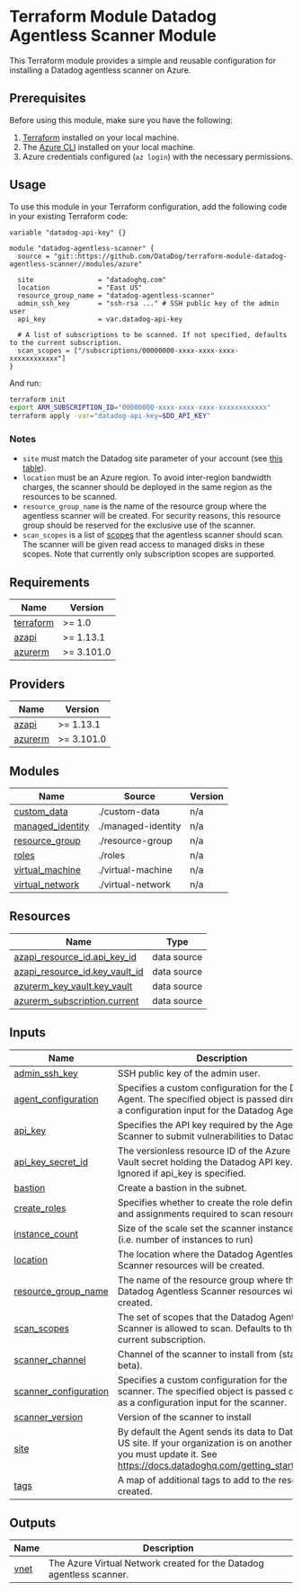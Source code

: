# Terraform Module Datadog Agentless Scanner Module

This Terraform module provides a simple and reusable configuration for installing a Datadog agentless scanner on Azure.

## Prerequisites

Before using this module, make sure you have the following:

1. [Terraform](https://www.terraform.io/) installed on your local machine.
2. The [Azure CLI](https://learn.microsoft.com/cli/azure/) installed on your local machine.
3. Azure credentials configured (`az login`) with the necessary permissions.

## Usage

To use this module in your Terraform configuration, add the following code in your existing Terraform code:

```hcl
variable "datadog-api-key" {}

module "datadog-agentless-scanner" {
  source = "git::https://github.com/DataDog/terraform-module-datadog-agentless-scanner//modules/azure"

  site                = "datadoghq.com"
  location            = "East US"
  resource_group_name = "datadog-agentless-scanner"
  admin_ssh_key       = "ssh-rsa ..." # SSH public key of the admin user
  api_key             = var.datadog-api-key

  # A list of subscriptions to be scanned. If not specified, defaults to the current subscription.
  scan_scopes = ["/subscriptions/00000000-xxxx-xxxx-xxxx-xxxxxxxxxxxx"]
}
```

And run:
```sh
terraform init
export ARM_SUBSCRIPTION_ID="00000000-xxxx-xxxx-xxxx-xxxxxxxxxxxx"
terraform apply -var="datadog-api-key=$DD_API_KEY"
```

### Notes

- `site` must match the Datadog site parameter of your account (see [this table](https://docs.datadoghq.com/getting_started/site/#access-the-datadog-site)).
- `location` must be an Azure region. To avoid inter-region bandwidth charges,
  the scanner should be deployed in the same region as the resources to be scanned.
- `resource_group_name` is the name of the resource group where the agentless scanner
  will be created. For security reasons, this resource group should be reserved for
  the exclusive use of the scanner.
- `scan_scopes` is a list of [scopes](https://learn.microsoft.com/azure/role-based-access-control/scope-overview)
  that the agentless scanner should scan. The scanner will be given read access to managed
  disks in these scopes. Note that currently only subscription scopes are supported.


<!-- BEGIN_TF_DOCS -->
## Requirements

| Name | Version |
|------|---------|
| <a name="requirement_terraform"></a> [terraform](#requirement\_terraform) | >= 1.0 |
| <a name="requirement_azapi"></a> [azapi](#requirement\_azapi) | >= 1.13.1 |
| <a name="requirement_azurerm"></a> [azurerm](#requirement\_azurerm) | >= 3.101.0 |

## Providers

| Name | Version |
|------|---------|
| <a name="provider_azapi"></a> [azapi](#provider\_azapi) | >= 1.13.1 |
| <a name="provider_azurerm"></a> [azurerm](#provider\_azurerm) | >= 3.101.0 |

## Modules

| Name | Source | Version |
|------|--------|---------|
| <a name="module_custom_data"></a> [custom\_data](#module\_custom\_data) | ./custom-data | n/a |
| <a name="module_managed_identity"></a> [managed\_identity](#module\_managed\_identity) | ./managed-identity | n/a |
| <a name="module_resource_group"></a> [resource\_group](#module\_resource\_group) | ./resource-group | n/a |
| <a name="module_roles"></a> [roles](#module\_roles) | ./roles | n/a |
| <a name="module_virtual_machine"></a> [virtual\_machine](#module\_virtual\_machine) | ./virtual-machine | n/a |
| <a name="module_virtual_network"></a> [virtual\_network](#module\_virtual\_network) | ./virtual-network | n/a |

## Resources

| Name | Type |
|------|------|
| [azapi_resource_id.api_key_id](https://registry.terraform.io/providers/Azure/azapi/latest/docs/data-sources/resource_id) | data source |
| [azapi_resource_id.key_vault_id](https://registry.terraform.io/providers/Azure/azapi/latest/docs/data-sources/resource_id) | data source |
| [azurerm_key_vault.key_vault](https://registry.terraform.io/providers/hashicorp/azurerm/latest/docs/data-sources/key_vault) | data source |
| [azurerm_subscription.current](https://registry.terraform.io/providers/hashicorp/azurerm/latest/docs/data-sources/subscription) | data source |

## Inputs

| Name | Description | Type | Default | Required |
|------|-------------|------|---------|:--------:|
| <a name="input_admin_ssh_key"></a> [admin\_ssh\_key](#input\_admin\_ssh\_key) | SSH public key of the admin user. | `string` | n/a | yes |
| <a name="input_agent_configuration"></a> [agent\_configuration](#input\_agent\_configuration) | Specifies a custom configuration for the Datadog Agent. The specified object is passed directly as a configuration input for the Datadog Agent. | `any` | `{}` | no |
| <a name="input_api_key"></a> [api\_key](#input\_api\_key) | Specifies the API key required by the Agentless Scanner to submit vulnerabilities to Datadog. | `string` | `null` | no |
| <a name="input_api_key_secret_id"></a> [api\_key\_secret\_id](#input\_api\_key\_secret\_id) | The versionless resource ID of the Azure Key Vault secret holding the Datadog API key. Ignored if api\_key is specified. | `string` | `null` | no |
| <a name="input_bastion"></a> [bastion](#input\_bastion) | Create a bastion in the subnet. | `bool` | `false` | no |
| <a name="input_create_roles"></a> [create\_roles](#input\_create\_roles) | Specifies whether to create the role definitions and assignments required to scan resources. | `bool` | `true` | no |
| <a name="input_instance_count"></a> [instance\_count](#input\_instance\_count) | Size of the scale set the scanner instance is in (i.e. number of instances to run) | `number` | `1` | no |
| <a name="input_location"></a> [location](#input\_location) | The location where the Datadog Agentless Scanner resources will be created. | `string` | n/a | yes |
| <a name="input_resource_group_name"></a> [resource\_group\_name](#input\_resource\_group\_name) | The name of the resource group where the Datadog Agentless Scanner resources will be created. | `string` | n/a | yes |
| <a name="input_scan_scopes"></a> [scan\_scopes](#input\_scan\_scopes) | The set of scopes that the Datadog Agentless Scanner is allowed to scan. Defaults to the current subscription. | `list(string)` | `[]` | no |
| <a name="input_scanner_channel"></a> [scanner\_channel](#input\_scanner\_channel) | Channel of the scanner to install from (stable or beta). | `string` | `"stable"` | no |
| <a name="input_scanner_configuration"></a> [scanner\_configuration](#input\_scanner\_configuration) | Specifies a custom configuration for the scanner. The specified object is passed directly as a configuration input for the scanner. | `any` | `{}` | no |
| <a name="input_scanner_version"></a> [scanner\_version](#input\_scanner\_version) | Version of the scanner to install | `string` | `"0.11"` | no |
| <a name="input_site"></a> [site](#input\_site) | By default the Agent sends its data to Datadog US site. If your organization is on another site, you must update it. See https://docs.datadoghq.com/getting_started/site/ | `string` | `null` | no |
| <a name="input_tags"></a> [tags](#input\_tags) | A map of additional tags to add to the resources created. | `map(string)` | `{}` | no |

## Outputs

| Name | Description |
|------|-------------|
| <a name="output_vnet"></a> [vnet](#output\_vnet) | The Azure Virtual Network created for the Datadog agentless scanner. |
<!-- END_TF_DOCS -->
